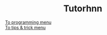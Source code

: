 <h1 align="center">Tutorhnn</h1>

[To programming menu](/pages/programming-pages/index.md)<br>
[To tips & trick menu](/pages/tipsntrick-pages/index.md)